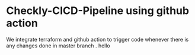 # Checkly-CICD-Pipeline using github action 
We integrate terraform and github action to trigger code whenever there is any changes done in master branch .
hello
